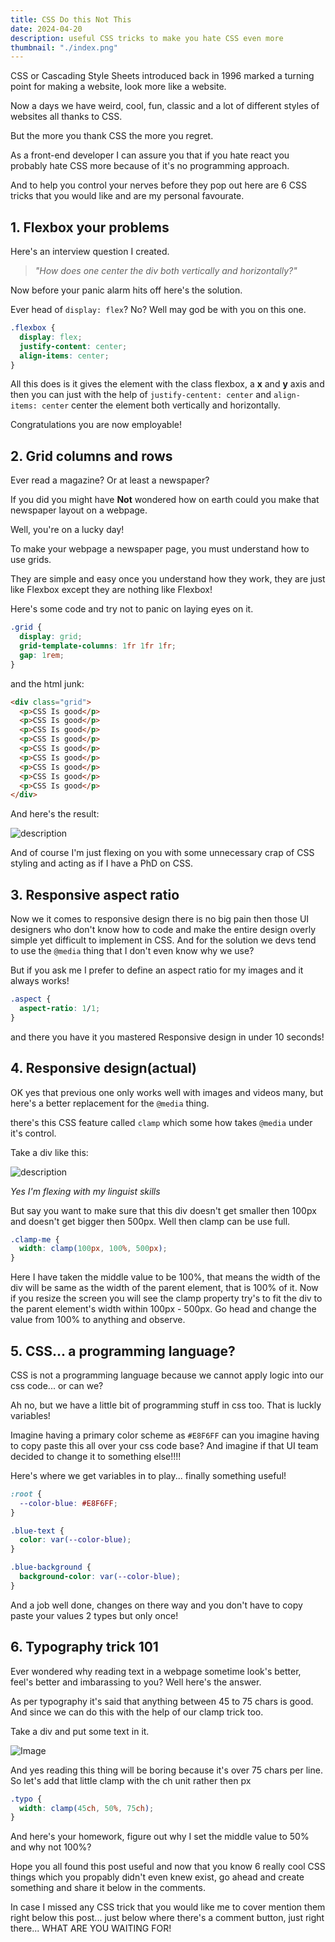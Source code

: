 ```yaml
---
title: CSS Do this Not This
date: 2024-04-20
description: useful CSS tricks to make you hate CSS even more
thumbnail: "./index.png"
---
```


CSS or Cascading Style Sheets introduced back in 1996 marked a turning point for making a website, look more like a website.

Now a days we have weird, cool, fun, classic and a lot of different styles of websites all thanks to CSS.

But the more you thank CSS the more you regret.

As a front-end developer I can assure you that if you hate react you probably hate CSS more because of it's no programming approach.

And to help you control your nerves before they pop out here are 6 CSS tricks that you would like and are my personal favourate.

## 1. Flexbox your problems

Here's an interview question I created.

> _"How does one center the div both vertically and horizontally?"_

Now before your panic alarm hits off here's the solution.

Ever head of `display: flex`? No? Well may god be with you on this one.

```css
.flexbox {
  display: flex;
  justify-content: center;
  align-items: center;
}
```

All this does is it gives the element with the class flexbox, a **x** and **y** axis and then you can just with the help of `justify-centent: center` and `align-items: center` center the element both vertically and horizontally.

Congratulations you are now employable!

## 2. Grid columns and rows

Ever read a magazine? Or at least a newspaper?

If you did you might have **Not** wondered how on earth could you make that newspaper layout on a webpage.

Well, you're on a lucky day!

To make your webpage a newspaper page, you must understand how to use grids.

They are simple and easy once you understand how they work, they are just like Flexbox except they are nothing like Flexbox!

Here's some code and try not to panic on laying eyes on it.

```css
.grid {
  display: grid;
  grid-template-columns: 1fr 1fr 1fr;
  gap: 1rem;
}
```

and the html junk:

```html
<div class="grid">
  <p>CSS Is good</p>
  <p>CSS Is good</p>
  <p>CSS Is good</p>
  <p>CSS Is good</p>
  <p>CSS Is good</p>
  <p>CSS Is good</p>
  <p>CSS Is good</p>
  <p>CSS Is good</p>
  <p>CSS Is good</p>
</div>
```

And here's the result:


![description](https://dev-to-uploads.s3.amazonaws.com/uploads/articles/4zimkq0hxl4tvrc1fwj0.png)

And of course I'm just flexing on you with some unnecessary crap of CSS styling and acting as if I have a PhD on CSS.

## 3. Responsive aspect ratio

Now we it comes to responsive design there is no big pain then those UI designers who don't know how to code and make the entire design overly simple yet difficult to implement in CSS. And for the solution we devs tend to use the `@media` thing that I don't even know why we use?

But if you ask me I prefer to define an aspect ratio for my images and it always works!

```css
.aspect {
  aspect-ratio: 1/1;
}
```

and there you have it you mastered Responsive design in under 10 seconds!

## 4. Responsive design(actual)

OK yes that previous one only works well with images and videos many, but here's a better replacement for the `@media` thing.

there's this CSS feature called `clamp` which some how takes `@media` under it's control.

Take a div like this:

![description](https://dev-to-uploads.s3.amazonaws.com/uploads/articles/wvcxetjcr76tkp4qzie6.png)

_Yes I'm flexing with my linguist skills_

But say you want to make sure that this div doesn't get smaller then 100px and doesn't get bigger then 500px. Well then clamp can be use full.

```css
.clamp-me {
  width: clamp(100px, 100%, 500px);
}
```

Here I have taken the middle value to be 100%, that means the width of the div will be same as the width of the parent element, that is 100% of it. Now if you resize the screen you will see the clamp property try's to fit the div to the parent element's width within 100px - 500px. Go head and change the value from 100% to anything and observe.

## 5. CSS... a programming language?

CSS is not a programming language because we cannot apply logic into our css code... or can we?

Ah no, but we have a little bit of programming stuff in css too. That is luckly variables!

Imagine having a primary color scheme as `#E8F6FF` can you imagine having to copy paste this all over your css code base? And imagine if that UI team decided to change it to something else!!!!

Here's where we get variables in to play... finally something useful!

```css
:root {
  --color-blue: #E8F6FF;
}

.blue-text {
  color: var(--color-blue);
}

.blue-background {
  background-color: var(--color-blue);
}
```

And a job well done, changes on there way and you don't have to copy paste your values 2 types but only once!

## 6. Typography trick 101

Ever wondered why reading text in a webpage sometime look's better, feel's better and imbarassing to you? Well here's the answer.

As per typography it's said that anything between 45 to 75 chars is good. And since we can do this with the help of our clamp trick too.

Take a div and put some text in it.


![Image](https://dev-to-uploads.s3.amazonaws.com/uploads/articles/pa248a5ssdfmcd8ytawi.png)

And yes reading this thing will be boring because it's over 75 chars per line. So let's add that little clamp with the ch unit rather then px

```css
.typo {
  width: clamp(45ch, 50%, 75ch);
}
```

And here's your homework, figure out why I set the middle value to 50% and why not 100%?

Hope you all found this post useful and now that you know 6 really cool CSS things which you propably didn't even knew exist, go ahead and create something and share it below in the comments.

In case I missed any CSS trick that you would like me to cover mention them right below this post... just below where there's a comment button, just right there... WHAT ARE YOU WAITING FOR!